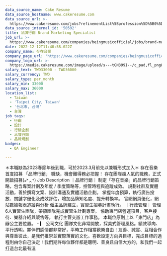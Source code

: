 ```yaml
---
data_source_name: Cake Resume
data_source_hostname: www.cakeresume.com
data_source_url: >-
  https://www.cakeresume.com/jobs?refinementList%5Bprofession%5D%5B0%5D=engineering_qa-engineer&refinementList%5Bsalary_type%5D=per_month&refinementList%5Bsalary_currency%5D=TWD&range%5Bsalary_range%5D%5Bmax%5D=600000
data_source_internal_id: '50592'
title: 品牌行銷 Brand Marketing Specialist
job_url: >-
  https://www.cakeresume.com/companies/beingmusicofficial/jobs/brand-marketingbrand-marketing-specialist
date: 2022-12-12T11:40:58.022Z
company_name: 存在音樂
company_page_url: 'https://www.cakeresume.com/companies/beingmusicofficial'
company_logo_url: >-
  https://media.cakeresume.com/image/upload/s---tCN399I--/c_pad,fl_png8,h_200,w_200/v1670823621/znafu7egfxycqsgzpxmg.png
salary_text: TWD33000 - TWD36000
salary_currency: TWD
salary_type: per_month
salary_min: 33000
salary_max: 36000
location_list:
  - Taiwan
  - 'Taipei City, Taiwan'
  - '台北市, 台灣'
  - 台灣
job_tags:
  - 行銷
  - 設計
  - 行銷企劃
  - 品牌行銷
  - 品牌規劃
badges:
  - QA Engineer

---
```


＊本職缺為2023春節年後到職，可於2023.3月前先以兼職形式加入＊ 存在音樂首度招募 「品牌行銷」 職缺，機會難得務必把握！ 存在團隊超人氣的職務，正式開啟招募(⁎˃ᆺ˂) Job Description ｜品牌行銷｜ 制定「存在音樂」的品牌行銷策略，包含專案計劃及年度 / 季度策略等，控管時程與追蹤成效。 規劃社群及實體活動，善於撰寫文案、設計溝通及實體活動企劃。 掌握年度預算，執行廣告投放、關鍵字優化及成效評估，增加品牌知名度、提升轉換率。 官網網頁優化，網站數據報表追蹤與分析 僱主品牌建立，實習生招募計畫執行。 ｜行政管理｜ 管理6人實習生團隊，帶領團隊完成實習生計劃專案。 協助東門店營運項目，客戶接待、樂器介紹與販售等。 執行主管交辦工作事務。 本職位原則上以「東門店」為辦公主要位置。 - ▎ 公司文化 團隊文化非常開放，採美式管理風格。績效導向、平行透明。夥伴們感情都非常好，平時工作相當歡樂自由！友善、誠實、互相合作與尊重彼此，是我們推崇並實際落實的文化。喜歡設定方向與目標，完成目標的過程則由你自己決定！我們期許每位夥伴都是聰明、善良且自信大方的，和我們一起打造台北最有溫